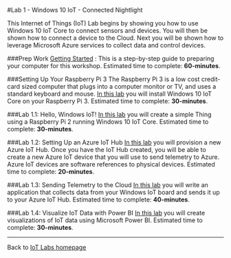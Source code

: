 #Lab 1 - Windows 10 IoT - Connected Nightlight

This Internet of Things (IoT) Lab begins by showing you how to use Windows 10 IoT Core to connect sensors and devices. You will then be shown how to connect a device to the Cloud. Next you will be shown how to leverage Microsoft Azure services to collect data and control devices.  

###Prep Work
[Getting Started](/content/lab-1-getting-started.md) : This is a step-by-step guide to preparing your computer for this workshop. Estimated time to complete: **60-minutes**. 

###Setting Up Your Raspberry Pi 3
The Raspberry Pi 3 is a low cost credit-card sized computer that plugs into a computer monitor or TV, and uses a standard keyboard and mouse.
[In this lab](/content/lab-1-setting-up-your-rpi.md) you will install Windows 10 IoT Core on your Raspberry Pi 3. Estimated time to complete: **30-minutes**.

###Lab 1.1: Hello, Windows IoT!
[In this lab](/content/lab-1-1-hello-windows-iot.md) you will create a simple Thing using a Raspberry Pi 2 running Windows 10 IoT Core.
Estimated time to complete: **30-minutes**. 

###Lab 1.2: Setting Up an Azure IoT Hub
[In this lab](/content/lab-1-2-setting-up-an-azure-iot-hub.md) you will provision a new Azure IoT Hub. Once you have the IoT Hub created, you will be able to create a new Azure IoT device that you will use to send telemetry to Azure. Azure IoT devices are software references to physical devices.
Estimated time to complete: **20-minutes**.

###Lab 1.3: Sending Telemetry to the Cloud
[In this lab](/content/lab-1-3-sending-telemetry-to-the-cloud.md) you will write an application that collects data from your Windows IoT board and sends it up to your Azure IoT Hub.
Estimated time to complete: **40-minutes**. 

###Lab 1.4: Visualize IoT Data with Power BI
[In this lab](/content/lab-1-4-visualize-iot-data-with-powerbi.md) you will create visualizations of IoT data using Microsoft Power BI.
Estimated time to complete: **30-minutes**.

---

Back to [IoT Labs homepage](/readme.md)

[general-logo]: ./images/banner-geral.png "IoT Labs"
[general-logo-guarda]: ./images/banner-guarda.png "IoT Labs"
[general-logo-lisboa]: ./images/banner-lisboa.png "IoT Labs"
[general-logo-porto]: ./images/banner-porto.png "IoT Labs"
